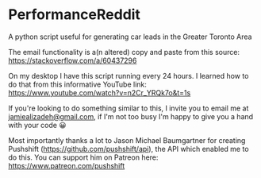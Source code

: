 # PerformanceReddit
A python script useful for generating car leads in the Greater Toronto Area

The email functionality is a(n altered) copy and paste from this source: https://stackoverflow.com/a/60437296

On my desktop I have this script running every 24 hours. I learned how to do that from this informative YouTube link: https://www.youtube.com/watch?v=n2Cr_YRQk7o&t=1s

If you're looking to do something similar to this, I invite you to email me at jamiealizadeh@gmail.com, if I'm not too busy I'm happy to give you a hand with your code 😀

Most importantly thanks a lot to Jason Michael Baumgartner for creating Pushshift (https://github.com/pushshift/api), the API which enabled me to do this. You can support him on Patreon here: https://www.patreon.com/pushshift

